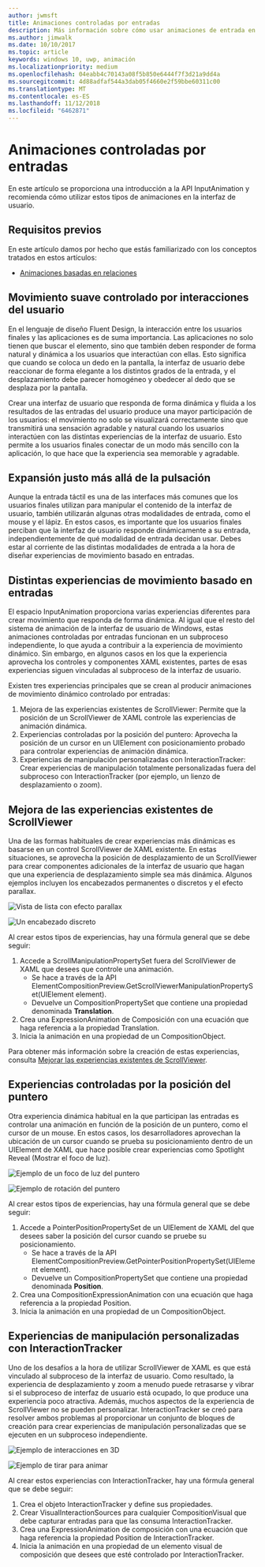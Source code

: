 ```yaml
---
author: jwmsft
title: Animaciones controladas por entradas
description: Más información sobre cómo usar animaciones de entrada en la interfaz de usuario de tu aplicación.
ms.author: jimwalk
ms.date: 10/10/2017
ms.topic: article
keywords: windows 10, uwp, animación
ms.localizationpriority: medium
ms.openlocfilehash: 04eabb4c70143a08f5b850e6444f7f3d21a9dd4a
ms.sourcegitcommit: 4d88adfaf544a3dab05f4660e2f59bbe60311c00
ms.translationtype: MT
ms.contentlocale: es-ES
ms.lasthandoff: 11/12/2018
ms.locfileid: "6462871"
---
```

# <a name="input-driven-animations"></a>Animaciones controladas por entradas

En este artículo se proporciona una introducción a la API InputAnimation y recomienda cómo utilizar estos tipos de animaciones en la interfaz de usuario.

## <a name="prerequisites"></a>Requisitos previos

En este artículo damos por hecho que estás familiarizado con los conceptos tratados en estos artículos:

- [Animaciones basadas en relaciones](relation-animations.md)

## <a name="smooth-motion-driven-from-user-interactions"></a>Movimiento suave controlado por interacciones del usuario

En el lenguaje de diseño Fluent Design, la interacción entre los usuarios finales y las aplicaciones es de suma importancia. Las aplicaciones no solo tienen que buscar el elemento, sino que también deben responder de forma natural y dinámica a los usuarios que interactúan con ellas. Esto significa que cuando se coloca un dedo en la pantalla, la interfaz de usuario debe reaccionar de forma elegante a los distintos grados de la entrada, y el desplazamiento debe parecer homogéneo y obedecer al dedo que se desplaza por la pantalla.

Crear una interfaz de usuario que responda de forma dinámica y fluida a los resultados de las entradas del usuario produce una mayor participación de los usuarios: el movimiento no solo se visualizará correctamente sino que transmitirá una sensación agradable y natural cuando los usuarios interactúen con las distintas experiencias de la interfaz de usuario. Esto permite a los usuarios finales conectar de un modo más sencillo con la aplicación, lo que hace que la experiencia sea memorable y agradable.

## <a name="expanding-past-just-touch"></a>Expansión justo más allá de la pulsación

Aunque la entrada táctil es una de las interfaces más comunes que los usuarios finales utilizan para manipular el contenido de la interfaz de usuario, también utilizarán algunas otras modalidades de entrada, como el mouse y el lápiz. En estos casos, es importante que los usuarios finales perciban que la interfaz de usuario responde dinámicamente a su entrada, independientemente de qué modalidad de entrada decidan usar. Debes estar al corriente de las distintas modalidades de entrada a la hora de diseñar experiencias de movimiento basado en entradas.

## <a name="different-input-driven-motion-experiences"></a>Distintas experiencias de movimiento basado en entradas

El espacio InputAnimation proporciona varias experiencias diferentes para crear movimiento que responda de forma dinámica. Al igual que el resto del sistema de animación de la interfaz de usuario de Windows, estas animaciones controladas por entradas funcionan en un subproceso independiente, lo que ayuda a contribuir a la experiencia de movimiento dinámico. Sin embargo, en algunos casos en los que la experiencia aprovecha los controles y componentes XAML existentes, partes de esas experiencias siguen vinculadas al subproceso de la interfaz de usuario.

Existen tres experiencias principales que se crean al producir animaciones de movimiento dinámico controlado por entradas:

1. Mejora de las experiencias existentes de ScrollViewer: Permite que la posición de un ScrollViewer de XAML controle las experiencias de animación dinámica.
1. Experiencias controladas por la posición del puntero: Aprovecha la posición de un cursor en un UIElement con posicionamiento probado para controlar experiencias de animación dinámica.
1. Experiencias de manipulación personalizadas con InteractionTracker: Crear experiencias de manipulación totalmente personalizadas fuera del subproceso con InteractionTracker (por ejemplo, un lienzo de desplazamiento o zoom).

## <a name="enhancing-existing-scrollviewer-experiences"></a>Mejora de las experiencias existentes de ScrollViewer

Una de las formas habituales de crear experiencias más dinámicas es basarse en un control ScrollViewer de XAML existente. En estas situaciones, se aprovecha la posición de desplazamiento de un ScrollViewer para crear componentes adicionales de la interfaz de usuario que hagan que una experiencia de desplazamiento simple sea más dinámica. Algunos ejemplos incluyen los encabezados permanentes o discretos y el efecto parallax.

![Vista de lista con efecto parallax](images/animation/parallax.gif)

![Un encabezado discreto](images/animation/shy-header.gif)

Al crear estos tipos de experiencias, hay una fórmula general que se debe seguir:

1. Accede a ScrollManipulationPropertySet fuera del ScrollViewer de XAML que desees que controle una animación.
    - Se hace a través de la API ElementCompositionPreview.GetScrollViewerManipulationPropertySet(UIElement element).
    - Devuelve un CompositionPropertySet que contiene una propiedad denominada **Translation**.
1. Crea una ExpressionAnimation de Composición con una ecuación que haga referencia a la propiedad Translation.
1. Inicia la animación en una propiedad de un CompositionObject.

Para obtener más información sobre la creación de estas experiencias, consulta [Mejorar las experiencias existentes de ScrollViewer](scroll-input-animations.md).

## <a name="pointer-position-driven-experiences"></a>Experiencias controladas por la posición del puntero

Otra experiencia dinámica habitual en la que participan las entradas es controlar una animación en función de la posición de un puntero, como el cursor de un mouse. En estos casos, los desarrolladores aprovechan la ubicación de un cursor cuando se prueba su posicionamiento dentro de un UIElement de XAML que hace posible crear experiencias como Spotlight Reveal (Mostrar el foco de luz).

![Ejemplo de un foco de luz del puntero](images/animation/spotlight-reveal.gif)

![Ejemplo de rotación del puntero](images/animation/pointer-rotate.gif)

Al crear estos tipos de experiencias, hay una fórmula general que se debe seguir:

1. Accede a PointerPositionPropertySet de un UIElement de XAML del que desees saber la posición del cursor cuando se pruebe su posicionamiento.
    - Se hace a través de la API ElementCompositionPreview.GetPointerPositionPropertySet(UIElement element).
    - Devuelve un CompositionPropertySet que contiene una propiedad denominada **Position**.
1. Crea una CompositionExpressionAnimation con una ecuación que haga referencia a la propiedad Position.
1. Inicia la animación en una propiedad de un CompositionObject.

## <a name="custom-manipulation-experiences-with-interactiontracker"></a>Experiencias de manipulación personalizadas con InteractionTracker

Uno de los desafíos a la hora de utilizar ScrollViewer de XAML es que está vinculado al subproceso de la interfaz de usuario. Como resultado, la experiencia de desplazamiento y zoom a menudo puede retrasarse y vibrar si el subproceso de interfaz de usuario está ocupado, lo que produce una experiencia poco atractiva. Además, muchos aspectos de la experiencia de ScrollViewer no se pueden personalizar. InteractionTracker se creó para resolver ambos problemas al proporcionar un conjunto de bloques de creación para crear experiencias de manipulación personalizadas que se ejecuten en un subproceso independiente.

![Ejemplo de interacciones en 3D](images/animation/interactions-3d.gif)

![Ejemplo de tirar para animar](images/animation/pull-to-animate.gif)

Al crear estos experiencias con InteractionTracker, hay una fórmula general que se debe seguir:

1. Crea el objeto InteractionTracker y define sus propiedades.
1. Crear VisualInteractionSources para cualquier CompositionVisual que debe capturar entradas para que las consuma InteractionTracker.
1. Crea una ExpressionAnimation de composición con una ecuación que haga referencia la propiedad Position de InteractionTracker.
1. Inicia la animación en una propiedad de un elemento visual de composición que desees que esté controlado por InteractionTracker.

